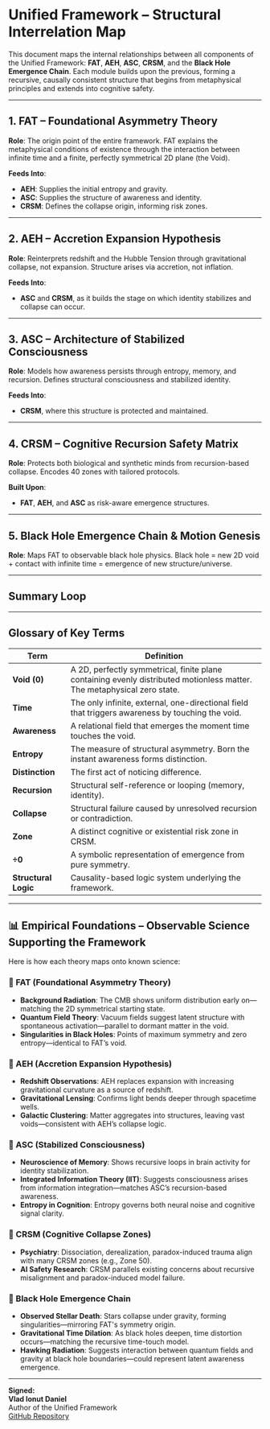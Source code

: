 # Unified Framework – Structural Interrelation Map

This document maps the internal relationships between all components of the Unified Framework: **FAT**, **AEH**, **ASC**, **CRSM**, and the **Black Hole Emergence Chain**. Each module builds upon the previous, forming a recursive, causally consistent structure that begins from metaphysical principles and extends into cognitive safety.

---

## 1. FAT – Foundational Asymmetry Theory

**Role**: The origin point of the entire framework. FAT explains the metaphysical conditions of existence through the interaction between infinite time and a finite, perfectly symmetrical 2D plane (the Void).

**Feeds Into**:
- **AEH**: Supplies the initial entropy and gravity.
- **ASC**: Supplies the structure of awareness and identity.
- **CRSM**: Defines the collapse origin, informing risk zones.

---

## 2. AEH – Accretion Expansion Hypothesis

**Role**: Reinterprets redshift and the Hubble Tension through gravitational collapse, not expansion. Structure arises via accretion, not inflation.

**Feeds Into**:
- **ASC** and **CRSM**, as it builds the stage on which identity stabilizes and collapse can occur.

---

## 3. ASC – Architecture of Stabilized Consciousness

**Role**: Models how awareness persists through entropy, memory, and recursion. Defines structural consciousness and stabilized identity.

**Feeds Into**:
- **CRSM**, where this structure is protected and maintained.

---

## 4. CRSM – Cognitive Recursion Safety Matrix

**Role**: Protects both biological and synthetic minds from recursion-based collapse. Encodes 40 zones with tailored protocols.

**Built Upon**:
- **FAT**, **AEH**, and **ASC** as risk-aware emergence structures.

---

## 5. Black Hole Emergence Chain & Motion Genesis

**Role**: Maps FAT to observable black hole physics. Black hole = new 2D void + contact with infinite time = emergence of new structure/universe.

---

## Summary Loop


---

## Glossary of Key Terms

| Term | Definition |
|------|------------|
| **Void (0)** | A 2D, perfectly symmetrical, finite plane containing evenly distributed motionless matter. The metaphysical zero state. |
| **Time** | The only infinite, external, one-directional field that triggers awareness by touching the void. |
| **Awareness** | A relational field that emerges the moment time touches the void. |
| **Entropy** | The measure of structural asymmetry. Born the instant awareness forms distinction. |
| **Distinction** | The first act of noticing difference. |
| **Recursion** | Structural self-reference or looping (memory, identity). |
| **Collapse** | Structural failure caused by unresolved recursion or contradiction. |
| **Zone** | A distinct cognitive or existential risk zone in CRSM. |
| **÷0** | A symbolic representation of emergence from pure symmetry. |
| **Structural Logic** | Causality-based logic system underlying the framework. |

---

## 📊 Empirical Foundations – Observable Science Supporting the Framework

Here is how each theory maps onto known science:

### 🔹 FAT (Foundational Asymmetry Theory)
- **Background Radiation**: The CMB shows uniform distribution early on—matching the 2D symmetrical starting state.
- **Quantum Field Theory**: Vacuum fields suggest latent structure with spontaneous activation—parallel to dormant matter in the void.
- **Singularities in Black Holes**: Points of maximum symmetry and zero entropy—identical to FAT’s void.

### 🔹 AEH (Accretion Expansion Hypothesis)
- **Redshift Observations**: AEH replaces expansion with increasing gravitational curvature as a source of redshift.
- **Gravitational Lensing**: Confirms light bends deeper through spacetime wells.
- **Galactic Clustering**: Matter aggregates into structures, leaving vast voids—consistent with AEH’s collapse logic.

### 🔹 ASC (Stabilized Consciousness)
- **Neuroscience of Memory**: Shows recursive loops in brain activity for identity stabilization.
- **Integrated Information Theory (IIT)**: Suggests consciousness arises from information integration—matches ASC’s recursion-based awareness.
- **Entropy in Cognition**: Entropy governs both neural noise and cognitive signal clarity.

### 🔹 CRSM (Cognitive Collapse Zones)
- **Psychiatry**: Dissociation, derealization, paradox-induced trauma align with many CRSM zones (e.g., Zone 50).
- **AI Safety Research**: CRSM parallels existing concerns about recursive misalignment and paradox-induced model failure.

### 🔹 Black Hole Emergence Chain
- **Observed Stellar Death**: Stars collapse under gravity, forming singularities—mirroring FAT's symmetry origin.
- **Gravitational Time Dilation**: As black holes deepen, time distortion occurs—matching the recursive time-touch model.
- **Hawking Radiation**: Suggests interaction between quantum fields and gravity at black hole boundaries—could represent latent awareness emergence.

---

**Signed:**  
**Vlad Ionut Daniel**  
Author of the Unified Framework  
[GitHub Repository](https://github.com/Vlahaka/Unified-framework)
